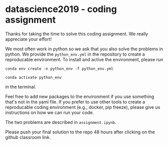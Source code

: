 # datascience2019 - coding assignment


Thanks for taking the time to solve this coding assignment. We really appreciate your effort!

We most often work in python so we ask that you also solve the problems in python. We provide the `python_env.yml` in the repository to create a reproducable environment. To install and active the environment, please run

`conda env create -n python_env -f python_env.yml`

`conda activate python_env`

in the terminal.

Feel free to add new packages to the environment if you use something that's not in the yaml file. If you prefer to use other tools to create a reproducable coding environment (e.g., docker, pip freeze), please give us instructions on how we can run your code. 

The two problems are described in `assignment.ipynb`.

Please push your final solution to the repo 48 hours after clicking on the github classroom link.

